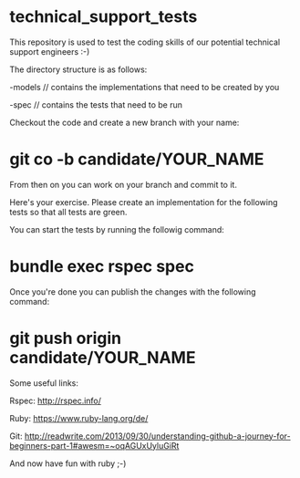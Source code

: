 technical_support_tests
=======================
This repository is used to test the coding skills of our potential technical support engineers :-)

The directory structure is as follows:

-models // contains the implementations that need to be created by you

-spec   // contains the tests that need to be run

Checkout the code and create a new branch with your name:
# git co -b candidate/YOUR_NAME

From then on you can work on your branch and commit to it.

Here's your exercise.
Please create an implementation for the following tests so that all tests are green.

You can start the tests by running the followig command:
# bundle exec rspec spec

Once you're done you can publish the changes with the following command:
# git push origin candidate/YOUR_NAME


Some useful links:

Rspec: http://rspec.info/

Ruby: https://www.ruby-lang.org/de/

Git: http://readwrite.com/2013/09/30/understanding-github-a-journey-for-beginners-part-1#awesm=~oqAGUxUyluGiRt


And now have fun with ruby ;-)
